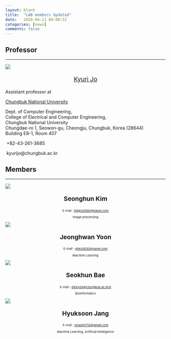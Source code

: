```yaml
---
layout: blank
title:  "LAB members Updated"
date:   2020-04-11 09:00:52
categories: [news]
comments: false
---
```


## Professor

***
<head>
<meta name="viewport" content="width=device-width, initial-scale=1.0, user-scalable=yes, 
maximum-scale=1.0, minimum-scale=1.0">
	</head>
<div class="prof-container">
	<div class="profile">
	<a href="https://kyurijo.github.io/" target="_blank">
	<img src="https://kyurijo.github.io/images/KyuriJo_round.png">
	</a>
	</div>
	<div>
	<p style="font-size: 2.0vw; text-align: center;"><a href="https://kyurijo.github.io/" target="_blank">Kyuri Jo</a></p>
            <p>Assistant professor at</p>
            <p><a href="http://computer.chungbuk.ac.kr" target="_blank">Chungbuk National University</a></p>
            <p>Dept. of Computer Engineering,<br>
               College of Electrical and Computer Engineering,<br>
               Chungbuk National University<br>
               Chungdae-ro 1, Seowon-gu, Cheongju, Chungbuk, Korea (28644)<br>
               Building E8-1, Room 407</p>
            <p><i class="fa fa-phone"></i>&nbsp;+82-43-261-3685</p>
            <p><i class="fa fa-envelope"></i>&nbsp;kyurijo@chungbuk.ac.kr</p>
	</div>
</div>

## Members

***
<div class="mem-container">
 <div>
<img src="https://github.com/BML-cbnu/BML-cbnu.github.io/raw/master/img/sh1.jpg">
 <p style="font-size: 2.0vw; text-align: center;"><strong>Seonghun Kim</strong></p>
<p style="font-size: 1.0vw; text-align: center;">E-mail :&nbsp;<a href="mailto:tjdgns4560@naver.com">tjdgns4560@naver.com</a></p>
<p style="font-size: 1.0vw; text-align: center;">Image processing</p>
</div>
<div>
<img src="https://github.com/BML-cbnu/BML-cbnu.github.io/raw/master/img/jh.jpg">
 <p style="font-size: 2.0vw; text-align: center;"><strong>Jeonghwan Yoon</strong></p>
<p style="font-size: 1.0vw; text-align: center;">E-mail :&nbsp;<a href="mailto:ghks0630@naver.com">ghks0630@naver.com</a></p>
<p style="font-size: 1.0vw; text-align: center;">Machine Learning</p>
</div>
 <div>
<img src="https://github.com/BML-cbnu/BML-cbnu.github.io/raw/master/img/sh.jpg">
	 <p style="font-size: 2.0vw; text-align: center;"><strong>Seokhun Bae</strong></p>
<p style="font-size: 1.0vw; text-align: center;">E-mail :&nbsp;<a href="mailto:dinky24@chungbuk.ac.kr">dinky24@chungbuk.ac.krm</a></p>
<p style="font-size: 1.0vw; text-align: center;">Bioinformatics</p>
</div>
 <div>
<img src="https://github.com/BML-cbnu/BML-cbnu.github.io/raw/master/img/hs.jpg">
 <p style="font-size: 2.0vw; text-align: center;"><strong>Hyuksoon Jang</strong></p>
<p style="font-size: 1.0vw; text-align: center;">E-mail :&nbsp;<a href="mailto:smashh712@gmail.com">smashh712@gmail.com</a></p>
<p style="font-size: 1.0vw; text-align: center;">Machine Learning, Artificial Intelligence</p>
</div>
